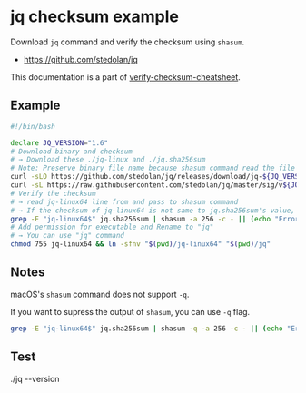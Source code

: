 # jq checksum example

Download `jq` command and verify the checksum using `shasum`.

- https://github.com/stedolan/jq

This documentation is a part of [verify-checksum-cheatsheet](https://github.com/pkgdeps/verify-checksum-cheatsheet).
## Example

```bash
#!/bin/bash

declare JQ_VERSION="1.6"
# Download binary and checksum
# → Download these ./jq-linux and ./jq.sha256sum
# Note: Preserve binary file name because shasum command read the file name like "jq-linux64"
curl -sLO https://github.com/stedolan/jq/releases/download/jq-${JQ_VERSION}/jq-linux64 && \
curl -sL https://raw.githubusercontent.com/stedolan/jq/master/sig/v${JQ_VERSION}/sha256sum.txt -o jq.sha256sum
# Verify the checksum
# → read jq-linux64 line from and pass to shasum command
# → If the checksum of jq-linux64 is not same to jq.sha256sum's value, show error and exit 1
grep -E "jq-linux64$" jq.sha256sum | shasum -a 256 -c - || (echo "Error: Not match jq SHA256." && exit 1)
# Add permission for executable and Rename to "jq"
# → You can use "jq" command
chmod 755 jq-linux64 && ln -sfnv "$(pwd)/jq-linux64" "$(pwd)/jq"
```

## Notes

macOS's `shasum` command does not support `-q`.

If you want to supress the output of `shasum`, you can use `-q` flag.

```bash
grep -E "jq-linux64$" jq.sha256sum | shasum -q -a 256 -c - || (echo "Error: Not match jq SHA256." && exit 1)
```

## Test

  ./jq --version

